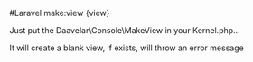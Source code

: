 #Laravel make:view {view}

Just put the Daavelar\Console\MakeView in your Kernel.php...

It will create a blank view, if exists, will throw an error message
